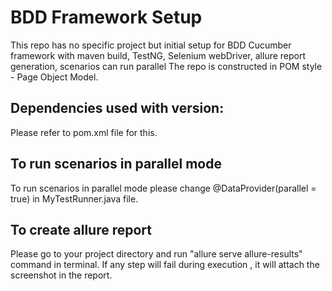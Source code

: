 # BDD Framework Setup
This repo has no specific project but initial setup for BDD Cucumber framework with maven build, TestNG, Selenium webDriver, allure report generation, scenarios can run parallel
The repo is constructed in POM style - Page Object Model.

## Dependencies used with version:
Please refer to pom.xml file for this.

## To run scenarios in parallel mode
To run scenarios in parallel mode please change @DataProvider(parallel = true) in MyTestRunner.java file.

## To create allure report
Please go to your project directory and run "allure serve allure-results" command in terminal. If any step will fail during execution , it will attach the screenshot in the report.

